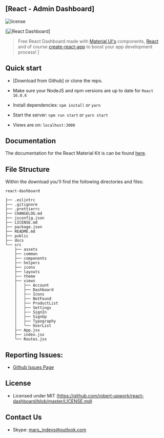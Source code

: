 ## [React - Admin Dashboard]

![license](https://img.shields.io/badge/license-MIT-blue.svg)

[![React Dashboard](https://s3.eu-west-2.amazonaws.com/devias/products/react-material-dashboard/react-material-free-xl.jpg)]

> Free React Dashboard made with [Material UI's](https://material-ui.com/?ref=devias-io) components, [React](https://reactjs.org/?ref=devias-io) and of course [create-react-app](https://facebook.github.io/create-react-app/?ref=devias-io) to boost your app development process!
                                  |

## Quick start

- [Download from Github] or clone the repo.

- Make sure your NodeJS and npm versions are up to date for `React 16.8.6`

- Install dependencies: `npm install` or `yarn`

- Start the server: `npm run start` or `yarn start`

- Views are on: `localhost:3000`

## Documentation

The documentation for the React Material Kit is can be found [here](https://material-ui.com).

## File Structure

Within the download you'll find the following directories and files:

```
react-dashboard

├── .eslintrc
├── .gitignore
├── .prettierrc
├── CHANGELOG.md
├── jsconfig.json
├── LICENSE.md
├── package.json
├── README.md
├── public
├── docs
└── src
	├── assets
	├── common
	├── components
	├── helpers
	├── icons
	├── layouts
	├── theme
	├── views
	│	├── Account
	│	├── Dashboard
	│	├── Icons
	│	├── NotFound
	│	├── ProductList
	│	├── Settings
	│	├── SignIn
	│	├── SignUp
	│	├── Typography
	│	└── UserList
	├── App.jsx
	├── index.jsx
	└── Routes.jsx
```

## Reporting Issues:

- [Github Issues Page](https://github.com/robert-upwork/react-dashboard/issues)

## License

- Licensed under MIT (https://github.com/robert-upwork/react-dashboard/blob/master/LICENSE.md)

## Contact Us

- Skype: mars_jndevs@outlook.com

